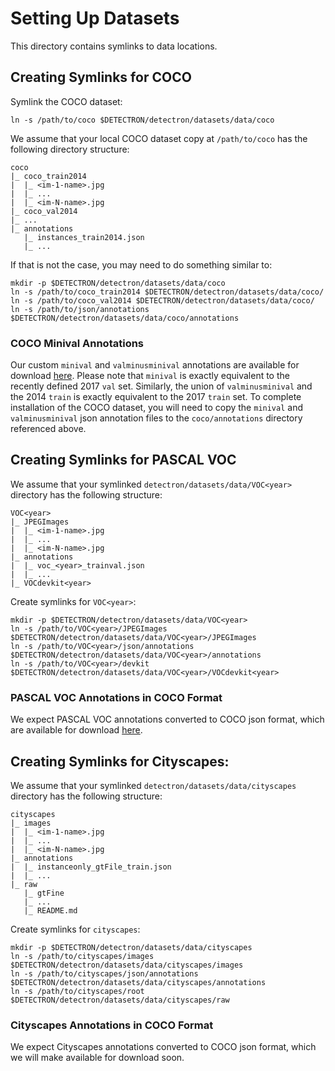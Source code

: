 # Setting Up Datasets

This directory contains symlinks to data locations.

## Creating Symlinks for COCO

Symlink the COCO dataset:

```
ln -s /path/to/coco $DETECTRON/detectron/datasets/data/coco
```

We assume that your local COCO dataset copy at `/path/to/coco` has the following directory structure:

```
coco
|_ coco_train2014
|  |_ <im-1-name>.jpg
|  |_ ...
|  |_ <im-N-name>.jpg
|_ coco_val2014
|_ ...
|_ annotations
   |_ instances_train2014.json
   |_ ...
```

If that is not the case, you may need to do something similar to:

```
mkdir -p $DETECTRON/detectron/datasets/data/coco
ln -s /path/to/coco_train2014 $DETECTRON/detectron/datasets/data/coco/
ln -s /path/to/coco_val2014 $DETECTRON/detectron/datasets/data/coco/
ln -s /path/to/json/annotations $DETECTRON/detectron/datasets/data/coco/annotations
```

### COCO Minival Annotations

Our custom `minival` and `valminusminival` annotations are available for download [here](https://dl.fbaipublicfiles.com/detectron/coco/coco_annotations_minival.tgz).
Please note that `minival` is exactly equivalent to the recently defined 2017 `val` set.
Similarly, the union of `valminusminival` and the 2014 `train` is exactly equivalent to the 2017 `train` set. To complete installation of the COCO dataset, you will need to copy the `minival` and `valminusminival` json annotation files to the `coco/annotations` directory referenced above.

## Creating Symlinks for PASCAL VOC

We assume that your symlinked `detectron/datasets/data/VOC<year>` directory has the following structure:

```
VOC<year>
|_ JPEGImages
|  |_ <im-1-name>.jpg
|  |_ ...
|  |_ <im-N-name>.jpg
|_ annotations
|  |_ voc_<year>_trainval.json
|  |_ ...
|_ VOCdevkit<year>
```

Create symlinks for `VOC<year>`:

```
mkdir -p $DETECTRON/detectron/datasets/data/VOC<year>
ln -s /path/to/VOC<year>/JPEGImages $DETECTRON/detectron/datasets/data/VOC<year>/JPEGImages
ln -s /path/to/VOC<year>/json/annotations $DETECTRON/detectron/datasets/data/VOC<year>/annotations
ln -s /path/to/VOC<year>/devkit $DETECTRON/detectron/datasets/data/VOC<year>/VOCdevkit<year>
```

### PASCAL VOC Annotations in COCO Format

We expect PASCAL VOC annotations converted to COCO json format, which are available for download [here](https://storage.googleapis.com/coco-dataset/external/PASCAL_VOC.zip ).

## Creating Symlinks for Cityscapes:

We assume that your symlinked `detectron/datasets/data/cityscapes` directory has the following structure:

```
cityscapes
|_ images
|  |_ <im-1-name>.jpg
|  |_ ...
|  |_ <im-N-name>.jpg
|_ annotations
|  |_ instanceonly_gtFile_train.json
|  |_ ...
|_ raw
   |_ gtFine
   |_ ...
   |_ README.md
```

Create symlinks for `cityscapes`:

```
mkdir -p $DETECTRON/detectron/datasets/data/cityscapes
ln -s /path/to/cityscapes/images $DETECTRON/detectron/datasets/data/cityscapes/images
ln -s /path/to/cityscapes/json/annotations $DETECTRON/detectron/datasets/data/cityscapes/annotations
ln -s /path/to/cityscapes/root $DETECTRON/detectron/datasets/data/cityscapes/raw
```

### Cityscapes Annotations in COCO Format

We expect Cityscapes annotations converted to COCO json format, which we will make available for download soon.
